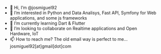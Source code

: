 - 👋 Hi, I’m @josmiguel92
- 👀 I’m interested in Python and Data Analisys, Fast API, Symfony for Web applications, and some js frameworks
- 🌱 I’m currently learning Dart & Flutter
- 💞️ I’m looking to collaborate on Realtime applications and Open Hardware, IoT
- 📫 How to reach me? The old email way is perfect to me... josmiguel92[at]gmail[dot]com

<!---
josmiguel92/josmiguel92 is a ✨ special ✨ repository because its `README.md` (this file) appears on your GitHub profile.
You can click the Preview link to take a look at your changes.
--->
